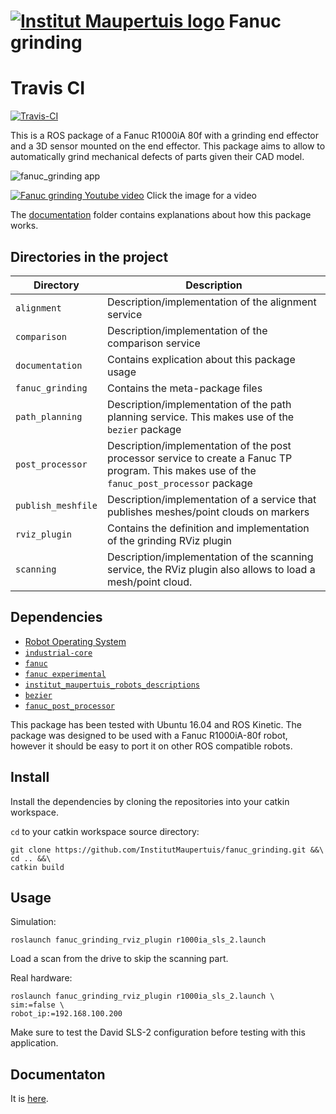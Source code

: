  [![Institut Maupertuis logo](https://avatars1.githubusercontent.com/u/12760694?v=3&s=80)](http://www.institutmaupertuis.fr) Fanuc grinding
==============

# Travis CI

[![Travis-CI](https://api.travis-ci.org/InstitutMaupertuis/fanuc_grinding.svg?branch=indigo-devel)](https://travis-ci.org/InstitutMaupertuis/fanuc_grinding/branches)

This is a ROS package of a Fanuc R1000iA 80f with a grinding end effector and a 3D sensor mounted on the end effector.
This package aims to allow to automatically grind mechanical defects of parts given their CAD model.

![fanuc_grinding app](documentation/fanuc_grinding.png)

[![Fanuc grinding Youtube video](documentation/fanuc_grinding.jpg)](https://www.youtube.com/watch?v=aLp8zxx1PnU)
Click the image for a video

The [documentation](documentation/README.md) folder contains explanations about how this package works.

Directories in the project
--------------------------

| Directory  | Description
------------ | -----------
`alignment` | Description/implementation of the alignment service
`comparison` | Description/implementation of the comparison service
`documentation` | Contains explication about this package usage
`fanuc_grinding` | Contains the meta-package files
`path_planning` | Description/implementation of the path planning service. This makes use of the `bezier` package
`post_processor` | Description/implementation of the post processor service to create a Fanuc TP program. This makes use of the `fanuc_post_processor` package
`publish_meshfile` | Description/implementation of a service that publishes meshes/point clouds on markers
`rviz_plugin` | Contains the definition and implementation of the grinding RViz plugin
`scanning`| Description/implementation of the scanning service, the RViz plugin also allows to load a mesh/point cloud.

Dependencies
------------
- [Robot Operating System](http://wiki.ros.org/ROS/Installation)
- [`industrial-core`](http://wiki.ros.org/industrial_core)
- [`fanuc`](http://wiki.ros.org/fanuc)
- [`fanuc experimental`](http://wiki.ros.org/fanuc_experimental)
- [`institut_maupertuis_robots_descriptions`](https://github.com/InstitutMaupertuis/institut_maupertuis_robots_descriptions)
- [`bezier`](https://github.com/ros-industrial-consortium/bezier)
- [`fanuc_post_processor`](https://github.com/InstitutMaupertuis/fanuc_post_processor)

This package has been tested with Ubuntu 16.04 and ROS Kinetic.
The package was designed to be used with a Fanuc R1000iA-80f robot, however it should be easy to port it on other ROS compatible robots.

Install
-------
Install the dependencies by cloning the repositories into your catkin workspace.

`cd` to your catkin workspace source directory:
```
git clone https://github.com/InstitutMaupertuis/fanuc_grinding.git &&\
cd .. &&\
catkin build
```

Usage
-----
Simulation:
```
roslaunch fanuc_grinding_rviz_plugin r1000ia_sls_2.launch
```

Load a scan from the drive to skip the scanning part.

Real hardware:
```
roslaunch fanuc_grinding_rviz_plugin r1000ia_sls_2.launch \
sim:=false \
robot_ip:=192.168.100.200
```

Make sure to test the David SLS-2 configuration before testing with this application.

Documentaton
------------
It is [here](documentation).

